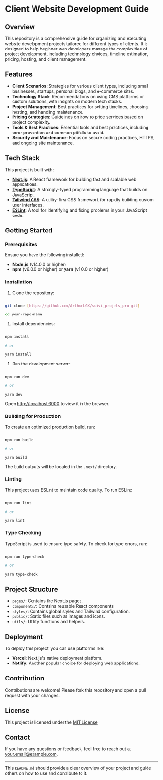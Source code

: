 # Client Website Development Guide

## Overview

This repository is a comprehensive guide for organizing and executing website development projects tailored for different types of clients. It is designed to help beginner web developers manage the complexities of project development, including technology choices, timeline estimation, pricing, hosting, and client management.

## Features

- **Client Scenarios**: Strategies for various client types, including small businesses, startups, personal blogs, and e-commerce sites.
- **Technology Stack**: Recommendations on using CMS platforms or custom solutions, with insights on modern tech stacks.
- **Project Management**: Best practices for setting timelines, choosing hosting, and handling maintenance.
- **Pricing Strategies**: Guidelines on how to price services based on project complexity.
- **Tools & Best Practices**: Essential tools and best practices, including error prevention and common pitfalls to avoid.
- **Security and Maintenance**: Focus on secure coding practices, HTTPS, and ongoing site maintenance.

## Tech Stack

This project is built with:

- **[Next.js](https://nextjs.org/)**: A React framework for building fast and scalable web applications.
- **[TypeScript](https://www.typescriptlang.org/)**: A strongly-typed programming language that builds on JavaScript.
- **[Tailwind CSS](https://tailwindcss.com/)**: A utility-first CSS framework for rapidly building custom user interfaces.
- **[ESLint](https://eslint.org/)**: A tool for identifying and fixing problems in your JavaScript code.

## Getting Started

### Prerequisites

Ensure you have the following installed:

- **Node.js** (v14.0.0 or higher)
- **npm** (v6.0.0 or higher) or **yarn** (v1.0.0 or higher)

### Installation

1. Clone the repository:

```bash

git clone [https://github.com/ArthurLGX/suivi_projets_pro.git]

cd your-repo-name

```

1. Install dependencies:

```bash

npm install

# or

yarn install

```

1. Run the development server:

```bash

npm run dev

# or

yarn dev

```

Open [http://localhost:3000](http://localhost:3000) to view it in the browser.

### Building for Production

To create an optimized production build, run:

```bash

npm run build

# or

yarn build

```

The build outputs will be located in the `.next/` directory.

### Linting

This project uses ESLint to maintain code quality. To run ESLint:

```bash

npm run lint

# or

yarn lint

```

### Type Checking

TypeScript is used to ensure type safety. To check for type errors, run:

```bash

npm run type-check

# or

yarn type-check

```

## Project Structure

- `pages/`: Contains the Next.js pages.
- `components/`: Contains reusable React components.
- `styles/`: Contains global styles and Tailwind configuration.
- `public/`: Static files such as images and icons.
- `utils/`: Utility functions and helpers.

## Deployment

To deploy this project, you can use platforms like:

- **Vercel**: Next.js's native deployment platform.
- **Netlify**: Another popular choice for deploying web applications.

## Contribution

Contributions are welcome! Please fork this repository and open a pull request with your changes.

## License

This project is licensed under the [MIT License](LICENSE).

## Contact

If you have any questions or feedback, feel free to reach out at your.email@example.com.

---

This `README.md` should provide a clear overview of your project and guide others on how to use and contribute to it.
